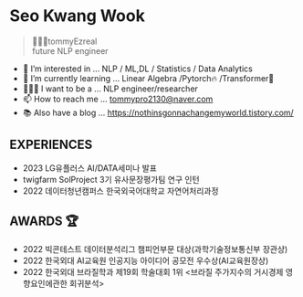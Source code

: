 # Seo Kwang Wook
> 👨🏻‍💻tommyEzreal   
> future NLP engineer 

- 👀 I’m interested in ...  NLP / ML,DL / Statistics / Data Analytics
- 🌱 I’m currently learning ... Linear Algebra /Pytorch🔥 /Transformer🤗
- 👨🏻‍💻 I want to be a ... NLP engineer/researcher
- 📫 How to reach me ... tommypro2130@naver.com
- 📚 Also have a blog ... https://nothinsgonnachangemyworld.tistory.com/

## EXPERIENCES 

- 2023 LG유플러스 AI/DATA세미나 발표     
- twigfarm SolProject 3기 유사문장평가팀 연구 인턴      
- 2022 데이터청년캠퍼스 한국외국어대학교 자연어처리과정     



## AWARDS 🏆

- 2022 빅콘테스트 데이터분석리그 챔피언부문 대상(과학기술정보통신부 장관상)
- 2022 한국외대 AI교육원 인공지능 아이디어 공모전 우수상(AI교육원장상)
- 2022 한국외대 브라질학과 제19회 학술대회 1위 <브라질 주가지수의 거시경제 영향요인에관한 회귀분석> 











<!--
**tommyEzreal/tommyEzreal** is a ✨ _special_ ✨ repository because its `README.md` (this file) appears on your GitHub profile.

